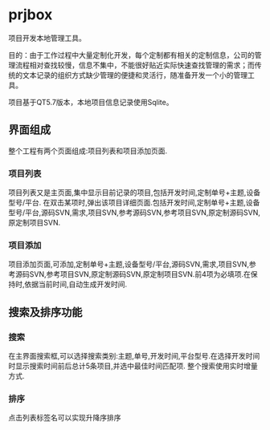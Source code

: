 # prjbox
项目开发本地管理工具。

目的：由于工作过程中大量定制化开发，每个定制都有相关的定制信息，公司的管理流程相对查找较慢，信息不集中，不能很好贴近实际快速查找管理的需求；而传统的文本记录的组织方式缺少管理的便捷和灵活行，随准备开发一个小的管理工具。

项目基于QT5.7版本，本地项目信息记录使用Sqlite。

## 界面组成

整个工程有两个页面组成:项目列表和项目添加页面.

### 项目列表

项目列表又是主页面,集中显示目前记录的项目,包括开发时间,定制单号+主题,设备型号/平台.
在双击某项时,弹出该项目详细页面.包括开发时间,定制单号+主题,设备型号/平台,源码SVN,需求,项目SVN,参考源码SVN,参考项目SVN,原定制源码SVN,原定制项目SVN.

### 项目添加

项目添加页面,可添加,定制单号+主题,设备型号/平台,源码SVN,需求,项目SVN,参考源码SVN,参考项目SVN,原定制源码SVN,原定制项目SVN.前4项为必填项.在保持时,依据当前时间,自动生成开发时间.

## 搜索及排序功能
### 搜索

在主界面搜索框,可以选择搜索类别:主题,单号,开发时间,平台型号.在选择开发时间时显示搜索时间前后总计5条项目,并选中最佳时间匹配项.
整个搜索使用实时增量方式.

### 排序

点击列表标签名可以实现升降序排序

